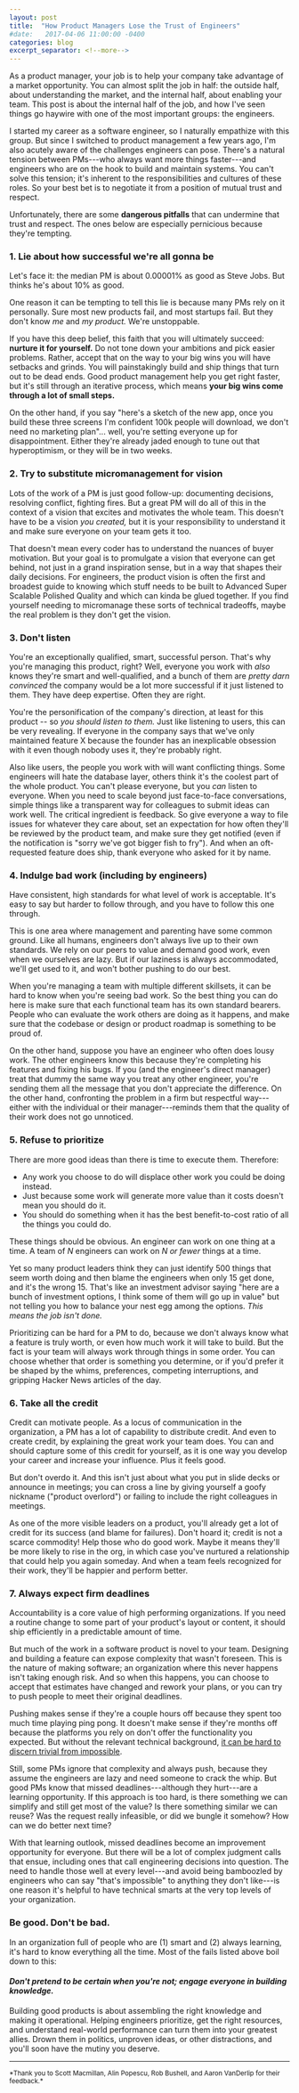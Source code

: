 ```yaml
---
layout: post
title:  "How Product Managers Lose the Trust of Engineers"
#date:   2017-04-06 11:00:00 -0400
categories: blog
excerpt_separator: <!--more-->
---
```


As a product manager, your job is to help your company take advantage of a
market opportunity. You can almost split the job in half: the outside half,
about understanding the market, and the internal half, about enabling your
team. This post is about the internal half of the job, and how I've seen
things go haywire with one of the most important groups: the engineers.

I started my career as a software engineer, so I naturally empathize with
this group. But since I switched to product management a few years ago, I'm
also acutely aware of the challenges engineers can pose. There's a natural
tension between PMs---who always want more things faster---and engineers who
are on the hook to build and maintain systems. You can't solve this tension;
it's inherent to the responsibilities and cultures of these roles. So your
best bet is to negotiate it from a position of mutual trust and respect.

Unfortunately, there are some **dangerous pitfalls** that can undermine that trust and respect. The ones below are especially pernicious because they're tempting.
<!--more-->


### 1. Lie about how successful we're all gonna be

Let's face it: the median PM is about 0.00001% as good as Steve Jobs. But thinks he's about 10% as good.

One reason it can be tempting to tell this lie is because many PMs rely on it personally. Sure most new products fail, and most startups fail. But they don't know *me* and *my product.* We're unstoppable.

If you have this deep belief, this faith that you will ultimately succeed: **nurture it for yourself.** Do not tone down your ambitions and pick easier problems. Rather, accept that on the way to your big wins you will have setbacks and grinds. You will painstakingly build and ship things that turn out to be dead ends. Good product management help you get right faster, but it's still through an iterative process, which means **your big wins come through a lot of small steps.**

On the other hand, if you say "here's a sketch of the new app, once you build these three screens I'm confident 100k people will download, we don't need no marketing plan"... well, you're setting everyone up for disappointment. Either they're already jaded enough to tune out that hyperoptimism, or they will be in two weeks.

### 2. Try to substitute micromanagement for vision

Lots of the work of a PM is just good follow-up: documenting decisions, resolving conflict, fighting fires. But a great PM will do all of this in the context of a vision that excites and motivates the whole team. This doesn't have to be a vision *you created,* but it is your responsibility to understand it and make sure everyone on your team gets it too.

That doesn't mean every coder has to understand the nuances of buyer motivation. But your goal is to promulgate a vision that everyone can get behind, not just in a grand inspiration sense, but in a way that shapes their daily decisions. For engineers, the product vision is often the first and broadest guide to knowing which stuff needs to be built to Advanced Super Scalable Polished Quality and which can kinda be glued together. If you find yourself needing to micromanage these sorts of technical tradeoffs, maybe the real problem is they don't get the vision.

### 3. Don't listen

You're an exceptionally qualified, smart, successful person. That's why you're managing this product, right? Well, everyone you work with *also* knows they're smart and well-qualified, and a bunch of them are *pretty darn convinced* the company would be a lot more successful if it just listened to them. They have deep expertise. Often they are right.

You're the personification of the company's direction, at least for this product -- so *you should listen to them.* Just like listening to users, this can be very revealing. If everyone in the company says that we've only maintained feature X because the founder has an inexplicable obsession with it even though nobody uses it, they're probably right.

Also like users, the people you work with will want conflicting things. Some engineers will hate the database layer, others think it's the coolest part of the whole product. You can't please everyone, but you *can* listen to everyone. When you need to scale beyond just face-to-face conversations, simple things like a transparent way for colleagues to submit ideas can work well. The critical ingredient is feedback. So give everyone a way to file issues for whatever they care about, set an expectation for how often they'll be reviewed by the product team, and make sure they get notified (even if the notification is "sorry we've got bigger fish to fry"). And when an oft-requested feature does ship, thank everyone who asked for it by name.


### 4. Indulge bad work (including by engineers)

Have consistent, high standards for what level of work is acceptable. It's easy to say but harder to follow through, and you have to follow this one through.

This is one area where management and parenting have some common ground. Like all humans, engineers don't always live up to their own standards. We rely on our peers to value and demand good work, even when we ourselves are lazy. But if our laziness is always accommodated, we'll get used to it, and won't bother pushing to do our best.

When you're managing a team with multiple different skillsets, it can be hard to know when you're seeing bad work. So the best thing you can do here is make sure that each functional team has its own standard bearers. People who can evaluate the work others are doing as it happens, and make sure that the codebase or design or product roadmap is something to be proud of.

On the other hand, suppose you have an engineer who often does lousy work. The other engineers know this because they're completing his features and fixing his bugs. If you (and the engineer's direct manager) treat that dummy the same way you treat any other engineer, you're sending them all the message that you don't appreciate the difference. On the other hand, confronting the problem in a firm but respectful way---either with the individual or their manager---reminds them that the quality of their work does not go unnoticed.

### 5. Refuse to prioritize

There are more good ideas than there is time to execute them. Therefore:

* Any work you choose to do will displace other work you could be doing instead.
* Just because some work will generate more value than it costs doesn't mean you should do it.
* You should do something when it has the best benefit-to-cost ratio of all the things you could do.

These things should be obvious. An engineer can work on one thing at a time. A team of *N* engineers can work on *N or fewer* things at a time.

Yet so many product leaders think they can just identify 500 things that seem worth doing and then blame the engineers when only 15 get done, and it's the wrong 15. That's like an investment advisor saying "here are a bunch of investment options, I think some of them will go up in value" but not telling you how to balance your nest egg among the options. *This means the job isn't done.*

Prioritizing can be hard for a PM to do, because we don't always know what a feature is truly worth, or even how much work it will take to build. But the fact is your team will always work through things in some order. You can choose whether that order is something you determine, or if you'd prefer it be shaped by the whims, preferences, competing interruptions, and gripping Hacker News articles of the day.

### 6. Take all the credit

Credit can motivate people. As a locus of communication in the organization, a PM has a lot of capability to distribute credit. And even to create credit, by explaining the great work your team does. You can and should capture some of this credit for yourself, as it is one way you develop your career and increase your influence. Plus it feels good.

But don't overdo it. And this isn't just about what you put in slide decks or announce in meetings; you can cross a line by giving yourself a goofy nickname ("product overlord") or failing to include the right colleagues in meetings.

As one of the more visible leaders on a product, you'll already get a lot of credit for its success (and blame for failures). Don't hoard it; credit is not a scarce commodity! Help those who do good work. Maybe it means they'll be more likely to rise in the org, in which case you've nurtured a relationship that could help you again someday. And when a team feels recognized for their work, they'll be happier and perform better.

### 7. Always expect firm deadlines

Accountability is a core value of high performing organizations. If you need a routine change to some part of your product's layout or content, it should ship efficiently in a predictable amount of time.

But much of the work in a software product is novel to your team. Designing and building a feature can expose complexity that wasn't foreseen. This is the nature of making software; an organization where this never happens isn't taking enough risk. And so when this happens, you can choose to accept that estimates have changed and rework your plans, or you can try to push people to meet their original deadlines.

Pushing makes sense if they're a couple hours off because they spent too much time playing ping pong. It doesn't make sense if they're months off because the platforms you rely on don't offer the functionality you expected. But without the relevant technical background, [it can be hard to discern trivial from impossible](https://xkcd.com/1425/).

Still, some PMs ignore that complexity and always push, because they assume the engineers are lazy and need someone to crack the whip. But good PMs know that missed deadlines---although they hurt---are a learning opportunity. If this approach is too hard, is there something we can simplify and still get most of the value? Is there something similar we can reuse? Was the request really infeasible, or did we bungle it somehow? How can we do better next time?

With that learning outlook, missed deadlines become an improvement opportunity for everyone. But there will be a lot of complex judgment calls that ensue, including ones that call engineering decisions into question. The need to handle those well at every level---and avoid being bamboozled by engineers who can say "that's impossible" to anything they don't like---is one reason it's helpful to have technical smarts at the very top levels of your organization.

### Be good. Don't be bad.

In an organization full of people who are (1) smart and (2) always learning, it's hard to know everything all the time. Most of the fails listed above boil down to this:

#### *Don't pretend to be certain when you're not; engage everyone in building knowledge.*

Building good products is about assembling the right knowledge and making it operational. Helping engineers prioritize, get the right resources, and understand real-world performance can turn them into your greatest allies. Drown them in politics, unproven ideas, or other distractions, and you'll soon have the mutiny you deserve.

---

<small>
*Thank you to Scott Macmillan, Alin Popescu, Rob Bushell, and Aaron VanDerlip for their feedback.*
</small>

<!-- ### other ideas -->

<!-- * Don't listen  -->
<!-- * Be in denial about conflicting goals -->
<!-- * Indulge bad work (including by engineers) -->
<!-- * Refuse to prioritize -->
<!-- * Change the requirements at the wrong times -->
<!-- * Don't include engineers in deadline setting -->
<!-- * Hoard information -->
<!-- * Take credit -->
<!-- * Complain about your bosses -->
<!-- * Assume engineers don't care about users -->
<!-- * Block work on tech debt -->
<!-- *  -->
